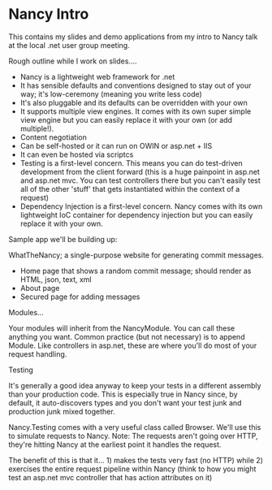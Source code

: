 Nancy Intro
============

This contains my slides and demo applications from my intro to Nancy talk at the local .net user group meeting.

Rough outline while I work on slides....

- Nancy is a lightweight web framework for .net
- It has sensible defaults and conventions designed to stay out of your way; it's low-ceremony (meaning you write less code)
- It's also pluggable and its defaults can be overridden with your own
- It supports multiple view engines. It comes with its own super simple view engine but you can easily replace it with your own (or add multiple!).
- Content negotiation
- Can be self-hosted or it can run on OWIN or asp.net + IIS
- It can even be hosted via scriptcs
- Testing is a first-level concern. This means you can do test-driven development from the client forward (this is a huge painpoint in asp.net and asp.net mvc. You can test controllers there but you can't easily test all of the other 'stuff' that gets instantiated within the context of a request)
- Dependency Injection is a first-level concern. Nancy comes with its own lightweight IoC container for dependency injection but you can easily replace it with your own.

Sample app we'll be building up:

WhatTheNancy; a single-purpose website for generating commit messages.

- Home page that shows a random commit message; should render as HTML, json, text, xml
- About page
- Secured page for adding messages

Modules...

Your modules will inherit from the NancyModule. You can call these anything you want. Common practice (but not necessary) is to append Module. Like controllers in asp.net, these are where you'll do most of your request handling.

Testing

It's generally a good idea anyway to keep your tests in a different assembly than your production code. This is especially true in Nancy since, by default, it auto-discovers types and you don't want your test junk and production junk mixed together.

Nancy.Testing comes with a very useful class called Browser. We'll use this to simulate requests to Nancy. Note: The requests aren't going over HTTP, they're hitting Nancy at the earliest point it handles the request.

The benefit of this is that it... 1) makes the tests very fast (no HTTP) while 2) exercises the entire request pipeline within Nancy (think to how you might test an asp.net mvc controller that has action attributes on it)

